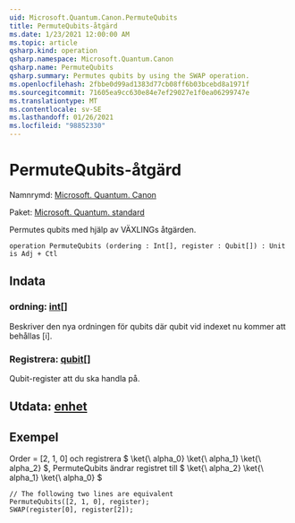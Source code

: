 ```yaml
---
uid: Microsoft.Quantum.Canon.PermuteQubits
title: PermuteQubits-åtgärd
ms.date: 1/23/2021 12:00:00 AM
ms.topic: article
qsharp.kind: operation
qsharp.namespace: Microsoft.Quantum.Canon
qsharp.name: PermuteQubits
qsharp.summary: Permutes qubits by using the SWAP operation.
ms.openlocfilehash: 2fbbe0d99ad1383d77cb08ff6b03bcebd8a1971f
ms.sourcegitcommit: 71605ea9cc630e84e7ef29027e1f0ea06299747e
ms.translationtype: MT
ms.contentlocale: sv-SE
ms.lasthandoff: 01/26/2021
ms.locfileid: "98852330"
---
```

# <a name="permutequbits-operation"></a>PermuteQubits-åtgärd

Namnrymd: [Microsoft. Quantum. Canon](xref:Microsoft.Quantum.Canon)

Paket: [Microsoft. Quantum. standard](https://nuget.org/packages/Microsoft.Quantum.Standard)


Permutes qubits med hjälp av VÄXLINGs åtgärden.

```qsharp
operation PermuteQubits (ordering : Int[], register : Qubit[]) : Unit is Adj + Ctl
```


## <a name="input"></a>Indata

### <a name="ordering--int"></a>ordning: [int](xref:microsoft.quantum.lang-ref.int)[]

Beskriver den nya ordningen för qubits där qubit vid indexet nu kommer att behållas [i].


### <a name="register--qubit"></a>Registrera: [qubit](xref:microsoft.quantum.lang-ref.qubit)[]

Qubit-register att du ska handla på.



## <a name="output--unit"></a>Utdata: [enhet](xref:microsoft.quantum.lang-ref.unit)



## <a name="example"></a>Exempel

Order = [2, 1, 0] och registrera $ \ket{\ alpha_0} \ket{\ alpha_1} \ket{\ alpha_2} $, PermuteQubits ändrar registret till $ \ket{\ alpha_2} \ket{\ alpha_1} \ket{\ alpha_0} $

```qsharp
// The following two lines are equivalent
PermuteQubits([2, 1, 0], register);
SWAP(register[0], register[2]);
```